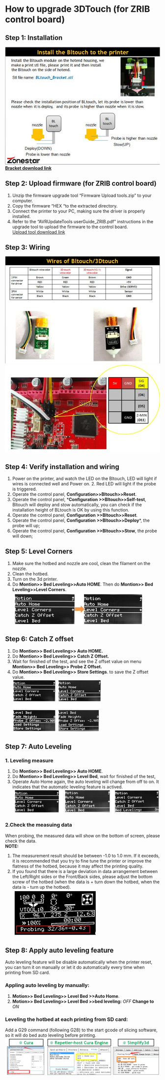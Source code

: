 # How to upgrade 3DTouch (for ZRIB control board)
## Step 1: Installation
![Installation](3DTouch\install.jpg)  
[**Bracket download link**](https://github.com/ZONESTAR3D/Upgrade-kit-guide/tree/main/Bed%20Leveling%20Sensor/BLtouch(3D%20Touch))
## Step 2: Upload firmware (for ZRIB control board)
1. Unzip the firmware upgrade tool “Firmware Upload tools.zip” to your computer.  
2. Copy the firmware “HEX “to the extracted directory.  
3. Connect the printer to your PC, making sure the driver is properly installed.  
4. Refer to the “AVRUpdateTools userGuide_ZRIB.pdf” instructions in the upgrade tool to upload the firmware to the control board.  
[Upload tool download link](https://github.com/ZONESTAR3D/Firmware-Upload-tool)
## Step 3: Wiring
![Wire of 3DTouch](3DTouch\wireof3DTouch.jpg)
![Wiring for ZRIB](3DTouch\wiring-ZRIBV6.jpg)
## Step 4: Verify installation and wiring
1. Power on the printer, and watch the LED on the Bltouch, LED will light if wires is connected well and Power on.     2. Red LED will light if the probe is triggered.    
3. Operate the control panel, **Configuration>>Bltouch>>Reset**.  
4. Operate the control panel, ***Configuration >>Bltouch>>Self-test**, Bltouch will deploy and stow automatically, you can check if the installation height of BLtouch is OK by using this function.  
5. Operate the control panel, **Configuration >>Bltouch>>Reset**. 
6. Operate the control panel, **Configuration >>Bltouch>>Deploy***, the probe will up;  
7. Operate the control panel, **Configuration >>Bltouch>>Stow**, the probe will down;  
## Step 5: Level Corners
1. Make sure the hotbed and nozzle are cool, clean the filament on the nozzle.  
2. Clean the hotbed.  
3. Turn on the 3d printer.  
4. Do **Montion>> Bed Leveling>>Auto HOME**. Then do **Montion>> Bed Leveling>>Level Corners**.
![Level Corners](3DTouch\fig1.jpg)
## Step 6: Catch Z offset
1. Do **Montion>> Bed Leveling>> Auto HOME.**  
2. Do **Montion>> Bed Leveling>> Catch Z Offset.**  
3. Wait for finished of the test, and see the Z offset value on menu **Montion>> Bed Leveling>> Probe Z Offset.**
4. Do **Montion>> Bed Leveling>> Store Settings**. to save the Z offset value.  
![Catch Z offset](3DTouch\fig2.jpg)   
## Step 7: Auto Leveling 
### 1. Leveling measure
1. Do **Montion>> Bed Leveling>> Auto HOME**.
2. Do **Montion>> Bed Leveling>> Level Bed**, wait for  finished of the test, 
3. Operate Auto Home again, the auto leveling will change from off to on. It indicates that the automatic leveling feature is actived.
![Leveling measure](3DTouch\fig3.jpg)   
### 2.Check the measuing data
When probing, the measured data will show on the bottom of screen, please check the data.  
**NOTE:**   
1. The measurement result should be between -1.0 to 1.0 mm. If it exceeds, it is recommended that you try to fine tune the printer or improve the flatness of the hotbed, because it may affect the printing quality.  
2. If you found that there is a large deviation in data arrangement between the Left/Right sides or the Front/Back sides, please adjust the bottom screw of the hotbed (when the data is + turn down the hotbed, when the data is - turn up the hotbed).  
![measuing data](3DTouch\fig4.jpg)   
## Step 8: Apply auto leveling feature
Auto leveling feature will be disable automatically when the printer reset, you can turn it on manually or 
let it do automatically every time when printing from SD card.
### Appling auto leveling by manually:
1. **Motion>> Bed Leveling>> Level Bed >>Auto Home**.
2. **Motion>> Bed Leveling>> Level Bed >>bed leveling:** *OFF* **Change to** *ON*  
### Leveling  the hotbed at each printing from SD card:
Add a G29 command (following G28) to the start gcode of slicing software, so it will do bed auto leveling before printing.    
![gcode](3DTouch\fig5.jpg)  



